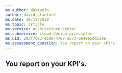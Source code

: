 ```yaml
---
ms.author: dastanfo
author: david-stanford
ms.date: 10/11/2019
ms.topic: article
ms.service: architecture-center
ms.subservice: cloud-design-principles
ms.uid: 293f7c83-ebde-4707-a573-6649e5dd539e
ms.assessment_question: You report on your KPI's.
---
```

## You report on your KPI's.


